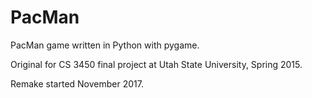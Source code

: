# PacMan
PacMan game written in Python with pygame.

Original for CS 3450 final project at Utah State University, Spring 2015.

Remake started November 2017.
